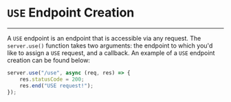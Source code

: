 # `USE` Endpoint Creation

---
A `USE` endpoint is an endpoint that is accessible via any request.
The `server.use()` function takes two arguments: the endpoint to which you'd like to assign a `USE` request, and a callback. An example of a `USE` endpoint creation can be found below:<br>
```js
server.use("/use", async (req, res) => {
    res.statusCode = 200;
    res.end("USE request!");
});
```